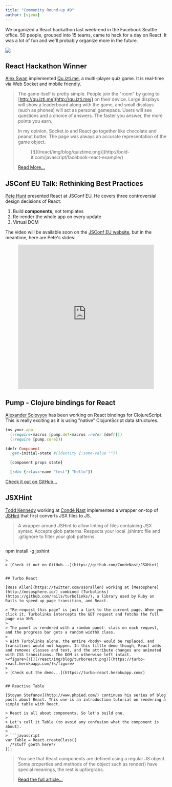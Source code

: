 ```yaml
---
title: "Community Round-up #9"
author: [vjeux]
---
```


We organized a React hackathon last week-end in the Facebook Seattle office. 50 people, grouped into 15 teams, came to hack for a day on React. It was a lot of fun and we'll probably organize more in the future.

![](/react/img/blog/react-hackathon.jpg)


## React Hackathon Winner

[Alex Swan](http://bold-it.com/) implemented [Qu.izti.me](http://qu.izti.me/), a multi-player quiz game. It is real-time via Web Socket and mobile friendly.

> The game itself is pretty simple. People join the "room" by going to [http://qu.izti.me](http://qu.izti.me/) on their device. Large displays will show a leaderboard along with the game, and small displays (such as phones) will act as personal gamepads. Users will see questions and a choice of answers. The faster you answer, the more points you earn.
>
> In my opinion, Socket.io and React go together like chocolate and peanut butter. The page was always an accurate representation of the game object.
><figure>[![](/react/img/blog/quiztime.png)](http://bold-it.com/javascript/facebook-react-example/)</figure>
>
> [Read More...](http://bold-it.com/javascript/facebook-react-example/)

## JSConf EU Talk: Rethinking Best Practices

[Pete Hunt](http://www.petehunt.net/) presented React at JSConf EU. He covers three controversial design decisions of React:

1. Build **components**, not templates
2. Re-render the whole app on every update
3. Virtual DOM

The video will be available soon on the [JSConf EU website](http://2013.jsconf.eu/speakers/pete-hunt-react-rethinking-best-practices.html), but in the meantime, here are Pete's slides:

<figure><iframe src="https://www.slideshare.net/slideshow/embed_code/26589373" width="100%" height="450" frameborder="0" marginwidth="0" marginheight="0" scrolling="no" allowfullscreen></iframe></figure>


## Pump - Clojure bindings for React

[Alexander Solovyov](http://solovyov.net/) has been working on React bindings for ClojureScript. This is really exciting as it is using "native" ClojureScript data structures.

```ruby
(ns your.app
  (:require-macros [pump.def-macros :refer [defr]])
  (:require [pump.core]))

(defr Component
  :get-initial-state #(identity {:some-value ""})

  [component props state]

  [:div {:class-name "test"} "hello"])
```

[Check it out on GitHub...](https://github.com/piranha/pump)


## JSXHint

[Todd Kennedy](http://blog.selfassembled.org/) working at [Cond&eacute; Nast](http://www.condenast.com/) implemented a wrapper on-top of [JSHint](http://www.jshint.com/) that first converts JSX files to JS.

> A wrapper around JSHint to allow linting of files containing JSX syntax. Accepts glob patterns. Respects your local .jshintrc file and .gitignore to filter your glob patterns.
>
> ```
npm install -g jsxhint
```
>
> [Check it out on GitHub...](https://github.com/CondeNast/JSXHint)


## Turbo React

[Ross Allen](https://twitter.com/ssorallen) working at [Mesosphere](http://mesosphere.io/) combined [Turbolinks](https://github.com/rails/turbolinks/), a library used by Ruby on Rails to speed up page transition, and React.

> "Re-request this page" is just a link to the current page. When you click it, Turbolinks intercepts the GET request and fetchs the full page via XHR.
>
> The panel is rendered with a random panel- class on each request, and the progress bar gets a random widthX class.
>
> With Turbolinks alone, the entire <body> would be replaced, and transitions would not happen. In this little demo though, React adds and removes classes and text, and the attribute changes are animated with CSS transitions. The DOM is otherwise left intact.
><figure>[![](/react/img/blog/turboreact.png)](https://turbo-react.herokuapp.com/)</figure>
>
> [Check out the demo...](https://turbo-react.herokuapp.com/)


## Reactive Table

[Stoyan Stefanov](http://www.phpied.com/) continues his series of blog posts about React. This one is an introduction tutorial on rendering a simple table with React.

> React is all about components. So let's build one.
>
> Let's call it Table (to avoid any confusion what the component is about).
>
> ```javascript
var Table = React.createClass({
  /*stuff goeth here*/
});
```
>
> You see that React components are defined using a regular JS object. Some properties and methods of the object such as render() have special meanings, the rest is upforgrabs.
>
> [Read the full article...](http://www.phpied.com/reactive-table/)
